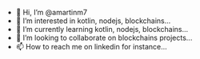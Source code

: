 - 👋 Hi, I’m @amartinm7
- 👀 I’m interested in kotlin, nodejs, blockchains...
- 🌱 I’m currently learning kotlin, nodejs, blockchains...
- 💞️ I’m looking to collaborate on blockchains projects...
- 📫 How to reach me on linkedin for instance...

<!---
amartinm7/amartinm7 is a ✨ special ✨ repository because its `README.md` (this file) appears on your GitHub profile.
You can click the Preview link to take a look at your changes.
--->

